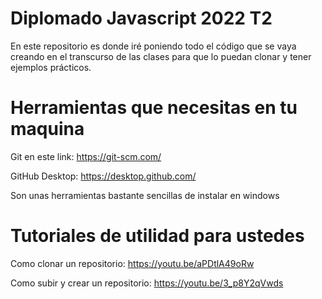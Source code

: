 # Diplomado Javascript 2022 T2

En este repositorio es donde iré poniendo todo el código que se vaya creando en el transcurso de las clases
para que lo puedan clonar y tener ejemplos prácticos. 


# Herramientas que necesitas en tu maquina
Git en este link: https://git-scm.com/

GitHub Desktop: https://desktop.github.com/

Son unas herramientas bastante sencillas de instalar en windows

# Tutoriales de utilidad para ustedes

Como clonar un repositorio: https://youtu.be/aPDtlA49oRw

Como subir y crear un repositorio: https://youtu.be/3_p8Y2qVwds
